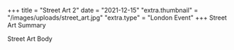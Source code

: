 +++
title = "Street Art 2"
date = "2021-12-15"
"extra.thumbnail" = "/images/uploads/street_art.jpg"
"extra.type" = "London Event"
+++
Street Art Summary

<!-- more -->

Street Art Body